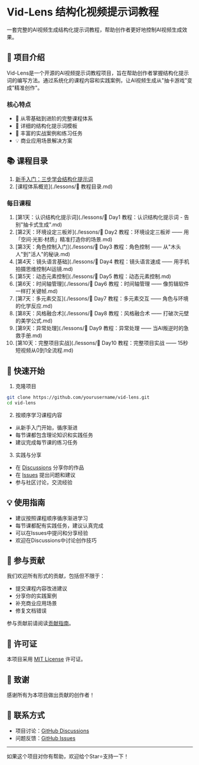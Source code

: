 # Vid-Lens 结构化视频提示词教程

一套完整的AI视频生成结构化提示词教程，帮助创作者更好地控制AI视频生成效果。

## 🌟 项目介绍

Vid-Lens是一个开源的AI视频提示词教程项目，旨在帮助创作者掌握结构化提示词的编写方法。通过系统化的课程内容和实践案例，让AI视频生成从"抽卡游戏"变成"精准创作"。

### 核心特点

- 🎯 从零基础到进阶的完整课程体系
- 📝 详细的结构化提示词模板
- 🔧 丰富的实战案例和练习任务
- 💡 商业应用场景解决方案

## 📚 课程目录

1. [新手入门：三步学会结构化提示词](./lessons/《Vid-Lens新手入门教程：三步学会结构化视频提示词》.md)
2. [课程体系概览](./lessons/📅 教程目录.md)

### 每日课程
1. [第1天：认识结构化提示词](./lessons/📅 Day1 教程：认识结构化提示词 - 告别"抽卡式生成".md)
2. [第2天：环境设定三板斧](./lessons/📅 Day2 教程：环境设定三板斧 —— 用「空间·光影·材质」精准打造你的场景.md)
3. [第3天：角色控制入门](./lessons/📅 Day3 教程：角色控制 —— 从"木头人"到"活人"的秘诀.md)
4. [第4天：镜头语言基础](./lessons/📅 Day4 教程：镜头语言速成 —— 用手机拍摄思维控制AI运镜.md)
5. [第5天：动态元素控制](./lessons/📅 Day5 教程：动态元素控制.md)
6. [第6天：时间轴管理](./lessons/📅 Day6 教程：时间轴管理 —— 像剪辑软件一样打关键帧.md)
7. [第7天：多元素交互](./lessons/📅 Day7 教程：多元素交互 —— 角色与环境的化学反应.md)
8. [第8天：风格融合术](./lessons/📅 Day8 教程：风格融合术 —— 打破次元壁的美学公式.md)
9. [第9天：异常处理](./lessons/📅 Day9 教程：异常处理 —— 当AI叛逆时的急救手册.md)
10. [第10天：完整项目实战](./lessons/📅 Day10 教程：完整项目实战 —— 15秒短视频从0到1全流程.md)

## 🚀 快速开始

1. 克隆项目
```bash
git clone https://github.com/yourusername/vid-lens.git
cd vid-lens
```

2. 按顺序学习课程内容
- 从新手入门开始，循序渐进
- 每节课都包含理论知识和实践任务
- 建议完成每节课的练习任务

3. 实践与分享
- 在 [Discussions](https://github.com/yourusername/vid-lens/discussions) 分享你的作品
- 在 [Issues](https://github.com/yourusername/vid-lens/issues) 提出问题和建议
- 参与社区讨论，交流经验

## 💡 使用指南

- 建议按照课程顺序循序渐进学习
- 每节课都配有实践任务，建议认真完成
- 可以在Issues中提问和分享经验
- 欢迎在Discussions中讨论创作技巧

## 🤝 参与贡献

我们欢迎所有形式的贡献，包括但不限于：

- 提交课程内容改进建议
- 分享你的实践案例
- 补充商业应用场景
- 修复文档错误

参与贡献前请阅读[贡献指南](CONTRIBUTING.md)。

## 📄 许可证

本项目采用 [MIT License](LICENSE) 许可证。

## 🌟 致谢

感谢所有为本项目做出贡献的创作者！

## 📮 联系方式

- 项目讨论：[GitHub Discussions](https://github.com/yourusername/vid-lens/discussions)
- 问题反馈：[GitHub Issues](https://github.com/yourusername/vid-lens/issues)

---

如果这个项目对你有帮助，欢迎给个Star⭐支持一下！ 